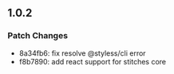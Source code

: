 ## 1.0.2

### Patch Changes

- 8a34fb6: fix resolve @styless/cli error
- f8b7890: add react support for stitches core
